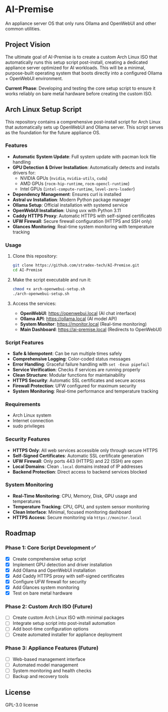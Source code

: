 # AI-Premise

An appliance server OS that only runs Ollama and OpenWebUI and other common utilities.

## Project Vision

The ultimate goal of AI-Premise is to create a custom Arch Linux ISO that automatically runs this setup script post-install, creating a dedicated appliance server optimized for AI workloads. This will be a minimal, purpose-built operating system that boots directly into a configured Ollama + OpenWebUI environment.

**Current Phase**: Developing and testing the core setup script to ensure it works reliably on bare metal hardware before creating the custom ISO.

## Arch Linux Setup Script

This repository contains a comprehensive post-install script for Arch Linux that automatically sets up OpenWebUI and Ollama server. This script serves as the foundation for the future appliance OS.

### Features

- **Automatic System Update**: Full system update with pacman lock file handling
- **GPU Detection & Driver Installation**: Automatically detects and installs drivers for:
  - NVIDIA GPUs (`nvidia`, `nvidia-utils`, `cuda`)
  - AMD GPUs (`rocm-hip-runtime`, `rocm-opencl-runtime`)
  - Intel GPUs (`intel-compute-runtime`, `level-zero-loader`)
- **Dependency Management**: Ensures curl is installed
- **Astral uv Installation**: Modern Python package manager
- **Ollama Setup**: Official installation with systemd service
- **OpenWebUI Installation**: Using uvx with Python 3.11
- **Caddy HTTPS Proxy**: Automatic HTTPS with self-signed certificates
- **UFW Firewall**: Secure firewall configuration (HTTPS and SSH only)
- **Glances Monitoring**: Real-time system monitoring with temperature tracking

### Usage

1. Clone this repository:
   ```bash
   git clone https://github.com/stradex-tech/AI-Premise.git
   cd AI-Premise
   ```

2. Make the script executable and run it:
   ```bash
   chmod +x arch-openwebui-setup.sh
   ./arch-openwebui-setup.sh
   ```

3. Access the services:
   - **OpenWebUI**: https://openwebui.local (AI chat interface)
   - **Ollama API**: https://ollama.local (AI model API)
   - **System Monitor**: https://monitor.local (Real-time monitoring)
   - **Main Dashboard**: https://ai-premise.local (Redirects to OpenWebUI)

### Script Features

- **Safe & Idempotent**: Can be run multiple times safely
- **Comprehensive Logging**: Color-coded status messages
- **Error Handling**: Graceful failure handling with `set -Eeuo pipefail`
- **Service Verification**: Checks if services are running properly
- **Clean Structure**: Modular functions for maintainability
- **HTTPS Security**: Automatic SSL certificates and secure access
- **Firewall Protection**: UFW configured for maximum security
- **System Monitoring**: Real-time performance and temperature tracking

### Requirements

- Arch Linux system
- Internet connection
- sudo privileges

### Security Features

- **HTTPS Only**: All web services accessible only through secure HTTPS
- **Self-Signed Certificates**: Automatic SSL certificate generation
- **UFW Firewall**: Only ports 443 (HTTPS) and 22 (SSH) are open
- **Local Domains**: Clean `.local` domains instead of IP addresses
- **Backend Protection**: Direct access to backend services blocked

### System Monitoring

- **Real-Time Monitoring**: CPU, Memory, Disk, GPU usage and temperatures
- **Temperature Tracking**: CPU, GPU, and system sensor monitoring
- **Clean Interface**: Minimal, focused monitoring dashboard
- **HTTPS Access**: Secure monitoring via `https://monitor.local`

## Roadmap

### Phase 1: Core Script Development ✅
- [x] Create comprehensive setup script
- [x] Implement GPU detection and driver installation
- [x] Add Ollama and OpenWebUI installation
- [x] Add Caddy HTTPS proxy with self-signed certificates
- [x] Configure UFW firewall for security
- [x] Add Glances system monitoring
- [x] Test on bare metal hardware

### Phase 2: Custom Arch ISO (Future)
- [ ] Create custom Arch Linux ISO with minimal packages
- [ ] Integrate setup script into post-install automation
- [ ] Add boot-time configuration options
- [ ] Create automated installer for appliance deployment

### Phase 3: Appliance Features (Future)
- [ ] Web-based management interface
- [ ] Automated model management
- [ ] System monitoring and health checks
- [ ] Backup and recovery tools

## License

GPL-3.0 license
